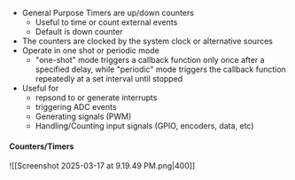 - General Purpose Timers are up/down counters
	- Useful to time or count external events
	- Default is down counter
- The counters are clocked by the system clock or alternative sources
- Operate in one shot or periodic mode
	- "one-shot" mode triggers a callback function only once after a specified delay, while "periodic" mode triggers the callback function repeatedly at a set interval until stopped
- Useful for
	- repsond to or generate interrupts
	- triggering ADC events
	- Generating signals (PWM)
	- Handling/Counting input signals (GPIO, encoders, data, etc)

#### Counters/Timers
![[Screenshot 2025-03-17 at 9.19.49 PM.png|400]]

